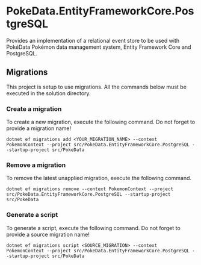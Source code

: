 ﻿# PokeData.EntityFrameworkCore.PostgreSQL

Provides an implementation of a relational event store to be used with PokéData Pokémon data management system, Entity Framework Core and PostgreSQL.

## Migrations

This project is setup to use migrations. All the commands below must be executed in the solution directory.

### Create a migration

To create a new migration, execute the following command. Do not forget to provide a migration name!

`dotnet ef migrations add <YOUR_MIGRATION_NAME> --context PokemonContext --project src/PokeData.EntityFrameworkCore.PostgreSQL --startup-project src/PokeData`

### Remove a migration

To remove the latest unapplied migration, execute the following command.

`dotnet ef migrations remove --context PokemonContext --project src/PokeData.EntityFrameworkCore.PostgreSQL --startup-project src/PokeData`

### Generate a script

To generate a script, execute the following command. Do not forget to provide a source migration name!

`dotnet ef migrations script <SOURCE_MIGRATION> --context PokemonContext --project src/PokeData.EntityFrameworkCore.PostgreSQL --startup-project src/PokeData`
